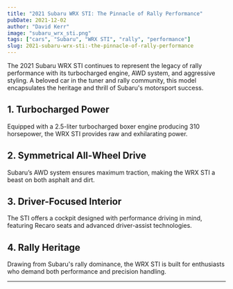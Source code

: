 ```yaml
---
title: "2021 Subaru WRX STI: The Pinnacle of Rally Performance"
pubDate: 2021-12-02
author: "David Kerr"
image: "subaru_wrx_sti.png"
tags: ["cars", "Subaru", "WRX STI", "rally", "performance"]
slug: 2021-subaru-wrx-sti:-the-pinnacle-of-rally-performance
---
```


The 2021 Subaru WRX STI continues to represent the legacy of rally performance with its turbocharged engine, AWD system, and aggressive styling. A beloved car in the tuner and rally community, this model encapsulates the heritage and thrill of Subaru's motorsport success.

## **1. Turbocharged Power**

Equipped with a 2.5-liter turbocharged boxer engine producing 310 horsepower, the WRX STI provides raw and exhilarating power.

## **2. Symmetrical All-Wheel Drive**

Subaru’s AWD system ensures maximum traction, making the WRX STI a beast on both asphalt and dirt.

## **3. Driver-Focused Interior**

The STI offers a cockpit designed with performance driving in mind, featuring Recaro seats and advanced driver-assist technologies.

## **4. Rally Heritage**

Drawing from Subaru's rally dominance, the WRX STI is built for enthusiasts who demand both performance and precision handling.

---
